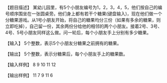 【题目描述】
某幼儿园里，有5个小朋友编号为1，2，3，4，5，他们按自己的编号顺序围坐在一张圆桌旁。他们身上都有若干个糖果(键盘输入)，现在他们做一个分糖果游戏。从1号小朋友开始，将自己的糖果均分三份（如果有多余的糖果，则立即吃掉），自己留一份，其余两份分给他的相邻的两个小朋友。接着2号、3号、4号、5号小朋友同样这么做。问一轮后，每个小朋友手上分别有多少糖果。

【输入】
5个整数，表示5个小朋友分糖果之前拥有的糖果。

【输出】
5个整数，表示分糖果后，每个小朋友手上的糖果数。

【输入样例】
8 9 10 11 12

【输出样例】
11 7 9 11 6